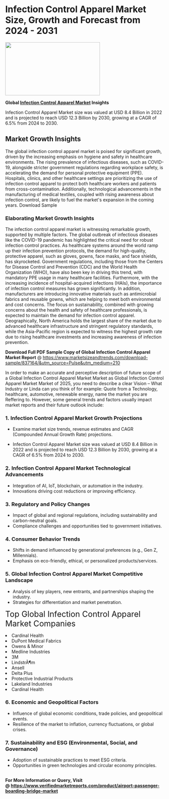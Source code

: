 <H1>Infection Control Apparel Market Size, Growth and Forecast from 2024 - 2031</H1><img class="aligncenter size-medium wp-image-584254" src="https://thirdeyenews.in/wp-content/uploads/2024/09/Global-Market-Research-300x168.jpeg" alt="" width="300" height="168" /><p><strong>Global&nbsp;<a href="https://www.marketsizeandtrends.com/download-sample/837164/&amp;utm_source=Pulse&amp;utm_medium=210">Infection Control Apparel Market</a> Insights</strong></p><p>Infection Control Apparel Market size was valued at USD 8.4 Billion in 2022 and is projected to reach USD 12.3 Billion by 2030, growing at a CAGR of 6.5% from 2024 to 2030.</p><p><h2>Market Growth Insights</h2> The global infection control apparel market is poised for significant growth, driven by the increasing emphasis on hygiene and safety in healthcare environments. The rising prevalence of infectious diseases, such as COVID-19, alongside stricter government regulations regarding workplace safety, is accelerating the demand for personal protective equipment (PPE). Hospitals, clinics, and other healthcare settings are prioritizing the use of infection control apparel to protect both healthcare workers and patients from cross-contamination. Additionally, technological advancements in the manufacturing of medical textiles, coupled with rising awareness about infection control, are likely to fuel the market's expansion in the coming years. Download Sample <h3>Elaborating Market Growth Insights</h3> The infection control apparel market is witnessing remarkable growth, supported by multiple factors. The global outbreak of infectious diseases like the COVID-19 pandemic has highlighted the critical need for robust infection control practices. As healthcare systems around the world ramp up their infection prevention protocols, the demand for high-quality, protective apparel, such as gloves, gowns, face masks, and face shields, has skyrocketed. Government regulations, including those from the Centers for Disease Control and Prevention (CDC) and the World Health Organization (WHO), have also been key in driving this trend, with mandatory PPE usage in many healthcare facilities. Furthermore, with the increasing incidence of hospital-acquired infections (HAIs), the importance of infection control measures has grown significantly. In addition, manufacturers are introducing innovative materials such as antimicrobial fabrics and reusable gowns, which are helping to meet both environmental and cost concerns. The focus on sustainability, combined with growing concerns about the health and safety of healthcare professionals, is expected to maintain the demand for infection control apparel. Geographically, North America holds the largest share of the market due to advanced healthcare infrastructure and stringent regulatory standards, while the Asia-Pacific region is expected to witness the highest growth rate due to rising healthcare investments and increasing awareness of infection prevention. </p><p><span class=""><strong>Download Full PDF Sample Copy of Global Infection Control Apparel Market Report</strong> @ <a href="https://www.marketsizeandtrends.com/download-sample/837164/&amp;utm_source=Pulse&amp;utm_medium=210" target="_blank">https://www.marketsizeandtrends.com/download-sample/837164/&amp;utm_source=Pulse&amp;utm_medium=210</a></span></p><p>In order to make an accurate and perceptive description of future scope of a Global&nbsp;Infection Control Apparel Market Market as Global&nbsp;Infection Control Apparel Market Market of 2025, you need to describe a clear Vision &ndash; What Industry or Linda can you think of for example: Quote from a Technology, healthcare, automotive, renewable energy, name the market you are Reffering to. However, some general trends and factors usually impact market reports and their future outlook include:</p><h3>1.&nbsp;<strong>Infection Control Apparel Market Growth Projections</strong></h3><ul><li>Examine market size trends, revenue estimates and CAGR (Compounded Annual Growth Rate) projections.</li><li><p>Infection Control Apparel Market size was valued at USD 8.4 Billion in 2022 and is projected to reach USD 12.3 Billion by 2030, growing at a CAGR of 6.5% from 2024 to 2030.</p></li></ul><h3>2.&nbsp;<strong>Infection Control Apparel Market Technological Advancements</strong></h3><ul><li>Integration of AI, IoT, blockchain, or automation in the industry.</li><li>Innovations driving cost reductions or improving efficiency.</li></ul><h3>3.&nbsp;<strong>Regulatory and Policy Changes</strong></h3><ul><li>Impact of global and regional regulations, including sustainability and carbon-neutral goals.</li><li>Compliance challenges and opportunities tied to government initiatives.</li></ul><h3>4.&nbsp;<strong>Consumer Behavior Trends</strong></h3><ul><li>Shifts in demand influenced by generational preferences (e.g., Gen Z, Millennials).</li><li>Emphasis on eco-friendly, ethical, or personalized products/services.</li></ul><h3>5.&nbsp;<strong>Global Infection Control Apparel Market Competitive Landscape</strong></h3><ul><li>Analysis of key players, new entrants, and partnerships shaping the industry.</li><li>Strategies for differentiation and market penetration.</li></ul><p data-pm-slice="1 1 []"><span style="color: inherit; font-family: inherit; font-size: 25px;">Top Global Infection Control Apparel Market Companies</span></p><div class="" data-test-id=""><p><li>Cardinal Health</li><li> DuPont Medical Fabrics</li><li> Owens & Minor</li><li> Medline Industries</li><li> 3M</li><li> LindstrÃ¶m</li><li> Ansell</li><li> Delta Plus</li><li> Protective Industrial Products</li><li> Lakeland Industries</li><li> Cardinal Health</li></p></div><h3>6.&nbsp;<strong>Economic and Geopolitical Factors</strong></h3><ul><li>Influence of global economic conditions, trade policies, and geopolitical events.</li><li>Resilience of the market to inflation, currency fluctuations, or global crises.</li></ul><h3>7.&nbsp;<strong>Sustainability and ESG (Environmental, Social, and Governance)</strong></h3><ul><li>Adoption of sustainable practices to meet ESG criteria.</li><li>Opportunities in green technologies and circular economy principles.</li></ul><h2><strong style="font-size: 14px;">For More Information or Query, Visit @&nbsp;</strong><a style="background-color: #ffffff; font-size: 14px;" href="https://www.marketsizeandtrends.com/report/infection-control-apparel-market/" target="_blank">https://www.verifiedmarketreports.com/product/airport-passenger-boarding-bridge-market</a></h2>
